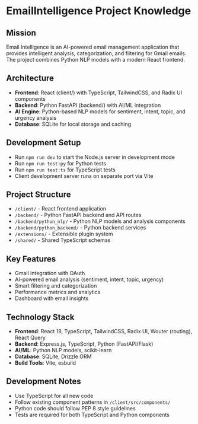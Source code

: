 # EmailIntelligence Project Knowledge

## Mission
Email Intelligence is an AI-powered email management application that provides intelligent analysis, categorization, and filtering for Gmail emails. The project combines Python NLP models with a modern React frontend.

## Architecture
- **Frontend**: React (client/) with TypeScript, TailwindCSS, and Radix UI components
- **Backend**: Python FastAPI (backend/) with AI/ML integration
- **AI Engine**: Python-based NLP models for sentiment, intent, topic, and urgency analysis
- **Database**: SQLite for local storage and caching

## Development Setup
- Run `npm run dev` to start the Node.js server in development mode
- Run `npm run test:py` for Python tests
- Run `npm run test:ts` for TypeScript tests
- Client development server runs on separate port via Vite

## Project Structure
- `/client/` - React frontend application
- `/backend/` - Python FastAPI backend and API routes
- `/backend/python_nlp/` - Python NLP models and analysis components
- `/backend/python_backend/` - Python backend services
- `/extensions/` - Extensible plugin system
- `/shared/` - Shared TypeScript schemas

## Key Features
- Gmail integration with OAuth
- AI-powered email analysis (sentiment, intent, topic, urgency)
- Smart filtering and categorization
- Performance metrics and analytics
- Dashboard with email insights

## Technology Stack
- **Frontend**: React 18, TypeScript, TailwindCSS, Radix UI, Wouter (routing), React Query
- **Backend**: Express.js, TypeScript, Python (FastAPI/Flask)
- **AI/ML**: Python NLP models, scikit-learn
- **Database**: SQLite, Drizzle ORM
- **Build Tools**: Vite, esbuild

## Development Notes
- Use TypeScript for all new code
- Follow existing component patterns in `/client/src/components/`
- Python code should follow PEP 8 style guidelines
- Tests are required for both TypeScript and Python components